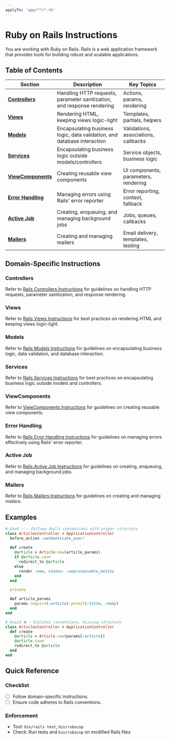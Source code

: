 ```yaml
---
applyTo: 'app/**/*.rb'
---
```


# Ruby on Rails Instructions

You are working with Ruby on Rails. Rails is a web application framework that provides tools for building robust and scalable applications.

## Table of Contents

| Section | Description | Key Topics |
|---------|-------------|------------|
| **[Controllers](rails_controllers.instructions.md)** | Handling HTTP requests, parameter sanitization, and response rendering | Actions, params, rendering |
| **[Views](rails_views.instructions.md)** | Rendering HTML, keeping views logic-light | Templates, partials, helpers |
| **[Models](rails_models.instructions.md)** | Encapsulating business logic, data validation, and database interaction | Validations, associations, callbacks |
| **[Services](rails_services.instructions.md)** | Encapsulating business logic outside models/controllers | Service objects, business logic |
| **[ViewComponents](view_component.instructions.md)** | Creating reusable view components | UI components, parameters, rendering |
| **[Error Handling](rails_error_handling.instructions.md)** | Managing errors using Rails' error reporter | Error reporting, context, fallback |
| **[Active Job](rails_active_job.instructions.md)** | Creating, enqueuing, and managing background jobs | Jobs, queues, callbacks |
| **[Mailers](rails_mailers.instructions.md)** | Creating and managing mailers | Email delivery, templates, testing |

## Domain-Specific Instructions

### Controllers
Refer to [Rails Controllers Instructions](rails_controllers.instructions.md) for guidelines on handling HTTP requests, parameter sanitization, and response rendering.

### Views
Refer to [Rails Views Instructions](rails_views.instructions.md) for best practices on rendering HTML and keeping views logic-light.

### Models
Refer to [Rails Models Instructions](rails_models.instructions.md) for guidelines on encapsulating business logic, data validation, and database interaction.

### Services
Refer to [Rails Services Instructions](rails_services.instructions.md) for best practices on encapsulating business logic outside models and controllers.

### ViewComponents
Refer to [ViewComponents Instructions](view_component.instructions.md) for guidelines on creating reusable view components.

### Error Handling
Refer to [Rails Error Handling Instructions](rails_error_handling.instructions.md) for guidelines on managing errors effectively using Rails' error reporter.

### Active Job
Refer to [Rails Active Job Instructions](rails_active_job.instructions.md) for guidelines on creating, enqueuing, and managing background jobs.

### Mailers
Refer to [Rails Mailers Instructions](rails_mailers.instructions.md) for guidelines on creating and managing mailers.

## Examples

```ruby
# Good ✅ - Follows Rails conventions with proper structure
class ArticlesController < ApplicationController
  before_action :authenticate_user!
  
  def create
    @article = Article.new(article_params)
    if @article.save
      redirect_to @article
    else
      render :new, status: :unprocessable_entity
    end
  end

  private

  def article_params
    params.require(:article).permit(:title, :body)
  end
end

# Avoid ❌ - Violates conventions, missing structure
class ArticlesController < ApplicationController
  def create
    @article = Article.new(params[:article])
    @article.save
    redirect_to @article
  end
end
```

## Quick Reference

### Checklist
- [ ] Follow domain-specific instructions.
- [ ] Ensure code adheres to Rails conventions.

### Enforcement
- Tool: `bin/rails test`, `bin/rubocop`
- Check: Run tests and `bin/rubocop` on modified Rails files
